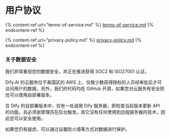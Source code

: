 # 用户协议

{% content-ref url="terms-of-service.md" %}
[terms-of-service.md](terms-of-service.md)
{% endcontent-ref %}

{% content-ref url="privacy-policy.md" %}
[privacy-policy.md](privacy-policy.md)
{% endcontent-ref %}

### 关于数据安全

我们非常重视您的数据安全，并正在推进获得 SOC2 和 ISO27001 认证。

Dify.AI 的云服务位于美国区的 AWS 上，仅极少数获得授权的人员经审批后才可访问用户的数据。另外，我们的代码均在 GitHub 开源，如果您对云服务有安全担忧可以使用自部署版本。

在 Dify 的自部署版本中，仅有一处调用 Dify 服务器，即检查当前版本更新 API 的功能。且必须由管理员在后台触发。其它没有任何使用到远程服务器的技术，因此您可以安全使用。

如果您仍有疑虑，可以通过设置防火墙等方式对数据进行保护。
